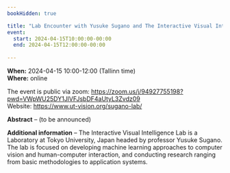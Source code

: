 ```yaml
---
bookHidden: true

title: "Lab Encounter with Yusuke Sugano and The Interactive Visual Intelligence Lab"
event:
  start: 2024-04-15T10:00:00-00:00
  end: 2024-04-15T12:00:00-00:00
  
---
```


**When:** 2024-04-15 10:00-12:00 (Tallinn time)   
**Where:** online 

The event is public via zoom: https://zoom.us/j/94927755198?pwd=VWpWU25DY1JlVFJsbDF4aUtyL3Zvdz09  
Website: https://www.ut-vision.org/sugano-lab/

<!--more-->
**Abstract** – (to be announced)  
  
**Additional information** – The Interactive Visual Intelligence Lab is a Laboratory at Tokyo University, Japan headed by professor Yusuke Sugano. The lab is focused on developing machine learning approaches to computer vision and human-computer interaction, and conducting research ranging from basic methodologies to application systems.
